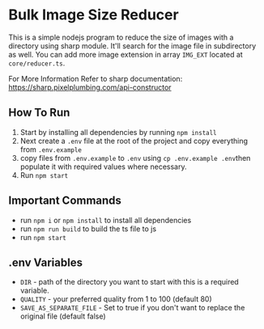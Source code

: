# Bulk Image Size Reducer
This is a simple nodejs program to reduce the size of images with a directory using sharp module. It'll search for the 
image file in subdirectory as well. You can add more image extension in array `IMG_EXT` located at `core/reducer.ts`.

For More Information Refer to sharp documentation:
https://sharp.pixelplumbing.com/api-constructor

## How To Run
1. Start by installing all dependencies by running `npm install`
2. Next create a `.env` file at the root of the project and copy everything from `.env.example`
3. copy files from `.env.example` to `.env` using `cp .env.example .env`then populate it with required values where
   necessary.
4. Run `npm start`

## Important Commands
- run `npm i` or `npm install` to install all dependencies
- run `npm run build` to build the ts file to js
- run `npm start`

## .env Variables
- `DIR` - path of the directory you want to start with this is a required variable.
- `QUALITY` - your preferred quality from 1 to 100 (default 80)
- `SAVE_AS_SEPARATE_FILE` - Set to true if you don't want to replace the original file (default false)